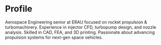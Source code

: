 # Profile
Aerospace Engineering senior at ERAU focused on rocket propulsion &amp; turbomachinery. Experience in injector CFD, turbopump design, and nozzle analysis. Skilled in CAD, FEA, and 3D printing. Passionate about advancing propulsion systems for next-gen space vehicles.
